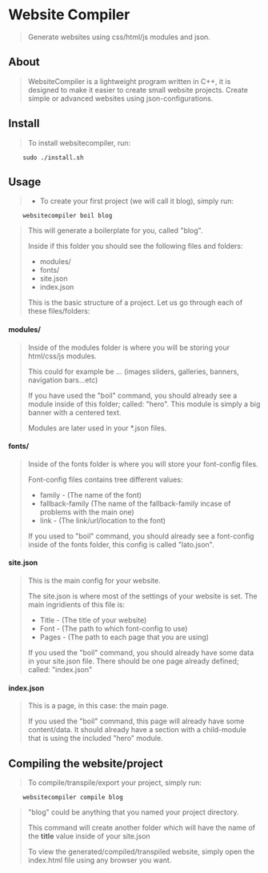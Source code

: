 # Website Compiler
> Generate websites using css/html/js modules and json.

## About
> WebsiteCompiler is a lightweight program written in C++, it is designed to
> make it easier to create small website projects.
> Create simple or advanced websites using json-configurations.

## Install
> To install websitecompiler, run:

        sudo ./install.sh

## Usage
> * To create your first project (we will call it blog), simply run:

        websitecompiler boil blog

> This will generate a boilerplate for you, called "blog".
>
> Inside if this folder you should see the following files and folders:
>
> * modules/
> * fonts/
> * site.json
> * index.json
>
> This is the basic structure of a project.
> Let us go through each of these files/folders:

#### modules/
> Inside of the modules folder is where you will be storing your html/css/js
> modules.
>
> This could for example be ... (images sliders, galleries, banners,
> navigation bars...etc)
>
> If you have used the "boil" command, you should already see a module inside
> of this folder; called: "hero".
> This module is simply a big banner with a centered text.
>
> Modules are later used in your *.json files.

#### fonts/
> Inside of the fonts folder is where you will store your font-config files.
>
> Font-config files contains tree different values:
>
> * family - (The name of the font)
> * fallback-family (The name of the fallback-family incase of problems with
> the main one)
> * link - (The link/url/location to the font)
>
> If you used to "boil" command, you should already see a font-config
> inside of the
> fonts folder, this config is called "lato.json".

#### site.json
> This is the main config for your website.
>
> The site.json is where most of the settings of your website is set.
> The main ingridients of this file is:
>
> * Title - (The title of your website)
> * Font - (The path to which font-config to use)
> * Pages - (The path to each page that you are using)
>
> If you used the "boil" command, you should already have some data in your
> site.json file.
> There should be one page already defined; called: "index.json"

#### index.json
> This is a page, in this case: the main page.
>
> If you used the "boil" command, this page will already have some content/data.
> It should already have a section with a child-module that is using the
> included "hero" module.

## Compiling the website/project
> To compile/transpile/export your project, simply run:

        websitecompiler compile blog

> "blog" could be anything that you named your project directory.
>
> This command will create another folder which will have the name of the
> <b>title</b> value inside of your site.json
>
> To view the generated/compiled/transpiled website, simply open the index.html
> file using any browser you want.
